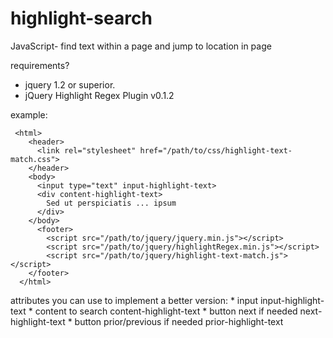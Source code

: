 # highlight-search
JavaScript- find text within a page and jump to location in page

requirements?
 - jquery 1.2 or superior.
 - jQuery Highlight Regex Plugin v0.1.2
 
example:
```
 <html>
    <header>
      <link rel="stylesheet" href="/path/to/css/highlight-text-match.css">
    </header>
    <body>
      <input type="text" input-highlight-text>
      <div content-highlight-text>
        Sed ut perspiciatis ... ipsum 
      </div>
    </body>
      <footer>
        <script src="/path/to/jquery/jquery.min.js"></script>
        <script src="/path/to/jquery/highlightRegex.min.js"></script>
        <script src="/path/to/jquery/highlight-text-match.js"></script>        
    </footer>
  </html>
  ```
  
  attributes you can use to implement a better version:
    * input input-highlight-text 
    * content to search content-highlight-text
    * button next if needed next-highlight-text
    * button prior/previous if needed prior-highlight-text
  
